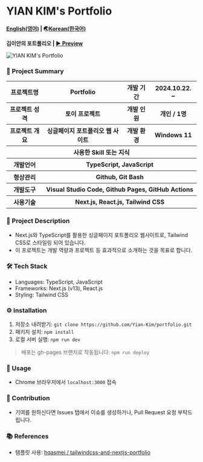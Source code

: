 # YIAN KIM's Portfolio

**[English(영어)](README.md) | 🌏[Korean(한국어)](README-ko.md)**

**김이안의 포트폴리오 | [▶ Preview](https://Yian-Kim.github.io/portfolio)**

![YIAN KIM's Portfolio](asset/img/readme/portfolio-thumbnail.png 'Preview')

### 📑 Project Summary

<table>
    <tr>
        <th>프로젝트명</th>
        <th>Portfolio</th>
        <th>개발 기간</th>
        <th>2024.10.22. ~ </th>
    </tr>
    <tr>
        <th>프로젝트 성격</th>
        <th>토이 프로젝트</th>
        <th>개발 인원</th>
        <th>개인 / 1명</th>
    </tr>
    <tr>
        <th>프로젝트 개요</th>
        <th>싱글페이지 포트폴리오 웹 사이트</th>
        <th>개발 환경</th>
        <th>Windows 11</th>
    </tr>
    <tr>
        <th colspan="4">사용한 Skill 또는 지식</th>
    </tr>  
    <tr>
        <th>개발언어</th>
        <th colspan="3">TypeScript, JavaScript</th>
    </tr>
    <tr>
        <th>형상관리</th>
        <th colspan="3">Github, Git Bash</th>
    </tr>
    <tr>
        <th>개발도구</th>
        <th colspan="3">Visual Studio Code, Github Pages, GitHub Actions</th>
    </tr>
    <tr>
        <th>사용기술</th>
        <th colspan="3">Next.js, React.js, Tailwind CSS</th>
    </tr>
</table>

### 📜 Project Description

- Next.js와 TypeScript를 활용한 싱글페이지 포트폴리오 웹사이트로, Tailwind CSS로 스타일링 되어 있습니다.
- 이 프로젝트는 개발 역량과 프로젝트 등 효과적으로 소개하는 것을 목표로 합니다.

### 🛠️ Tech Stack

- Languages: TypeScript, JavaScript
- Frameworks: Next.js (v13), React.js
- Styling: Tailwind CSS

### ⚙️ Installation

1. 저장소 내려받기: `git clone https://github.com/Yian-Kim/portfolio.git`
2. 패키지 설치: `npm install`
3. 로컬 서버 실행: `npm run dev`

> 배포는 gh-pages 브랜치로 작동됩니다: `npm run deploy`

### 🚀 Usage

- Chrome 브라우저에서 `localhost:3000` 접속

### 🤝 Contribution

- 기여를 원하신다면 Issues 탭에서 이슈를 생성하거나, Pull Request 요청 부탁드립니다.

### 📚 References

- 템플릿 사용: [hqasmei / tailwindcss-and-nextjs-portfolio
  ](https://github.com/hqasmei/tailwindcss-and-nextjs-portfolio)
